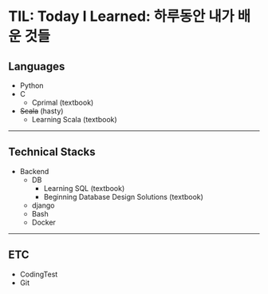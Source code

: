 # TIL: Today I Learned: 하루동안 내가 배운 것들

## Languages
- Python
- C
    - Cprimal (textbook)
- ~~Scala~~ (hasty)
    - Learning Scala (textbook)
---
## Technical Stacks
- Backend
    - DB
        - Learning SQL (textbook)
        - Beginning Database Design Solutions (textbook)
    - django
    - Bash
    - Docker
---
## ETC
- CodingTest
- Git
